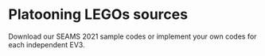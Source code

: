 # Platooning LEGOs sources
Download our SEAMS 2021 sample codes or implement your own codes for each independent EV3.
